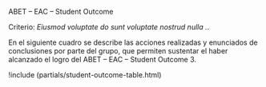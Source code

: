 ABET – EAC – Student Outcome

Criterio: _Eiusmod voluptate do sunt voluptate nostrud nulla ._.

En el siguiente cuadro se describe las acciones realizadas y enunciados de conclusiones por parte del grupo, que permiten sustentar el haber alcanzado el logro del ABET – EAC – Student Outcome 3.

!include (partials/student-outcome-table.html)
